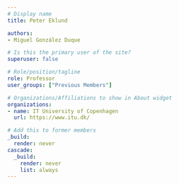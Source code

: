 ```yaml
---
# Display name
title: Peter Eklund

authors:
- Miguel González Duque

# Is this the primary user of the site?
superuser: false

# Role/position/tagline
role: Professor
user_groups: ["Previous Members"]

# Organizations/Affiliations to show in About widget
organizations:
- name: IT University of Copenhagen
  url: https://www.itu.dk/

# Add this to former members
_build:
  render: never
cascade:
  _build:
    render: never
    list: always
---
```

